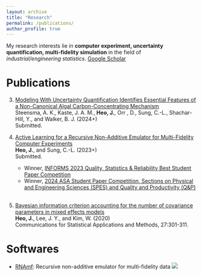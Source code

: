```yaml
---
layout: archive
title: "Research"
permalink: /publications/
author_profile: true
---
```


My research interests lie in **computer experiment, uncertainty quantification, multi-fidelity simulation** in the field of *industrial/engineering statistics*. [Google Scholar](https://scholar.google.com/citations?user=3KWFrYAAAAAJ&hl=en)
<br>

Publications
======
3. [Modeling With Uncertainty Quantification Identifies Essential Features of a Non-Canonical Algal Carbon-Concentrating Mechanism](https://www.biorxiv.org/content/10.1101/2024.04.12.589284v1)
<br> Steensma, A. K., Kaste, J. A. M., **Heo, J.**, Orr , D., Sung, C.-L., Shachar-Hill, Y., and Walker, B. J. (2024+)
<br> Submitted.

2. [Active Learning for a Recursive Non-Additive Emulator for Multi-Fidelity Computer Experiments](https://arxiv.org/abs/2309.11772)
<br> **Heo, J.**, and Sung, C.-L. (2023+)
<br> Submitted.
   * Winner, [INFORMS 2023 Quality, Statistics & Reliability Best Student Paper Competition](https://connect.informs.org/qsr/awards)
   * Winner, [2024 ASA Student Paper Competition, Sections on Physical and Engineering Sciences (SPES) and Quality and Productivity (Q&P)](https://community.amstat.org/spes/outreach/studentpapercompetition)
<br> <br> 

1. [Bayesian information criterion accounting for the number of covariance parameters in mixed effects models](http://www.csam.or.kr/journal/view.html?doi=10.29220/CSAM.2020.27.3.301)
<br> **Heo, J.**, Lee, J. Y., and Kim, W. (2020)
<br> Communications for Statistical Applications and Methods, 27:301-311.


Softwares
======
* [RNAmf](https://cran.r-project.org/web/packages/RNAmf/index.html): Recursive non-additive emulator for multi-fidelity data
![](https://cranlogs.r-pkg.org/badges/grand-total/RNAmf)

